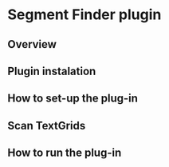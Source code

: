 # Segment Finder plugin
## Overview
## Plugin instalation 
## How to set-up the plug-in
## Scan TextGrids
## How to run the plug-in
